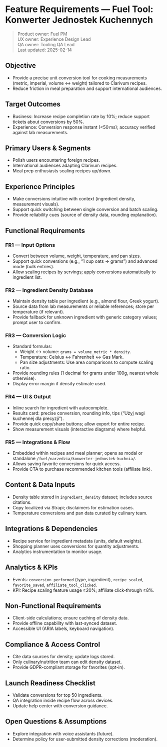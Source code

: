 # Feature Requirements — Fuel Tool: Konwerter Jednostek Kuchennych

> Product owner: Fuel PM  
> UX owner: Experience Design Lead  
> QA owner: Tooling QA Lead  
> Last updated: 2025-02-14

## Objective
- Provide a precise unit conversion tool for cooking measurements (metric, imperial, volume ↔ weight) tailored to Clarivum recipes.
- Reduce friction in meal preparation and support international audiences.

## Target Outcomes
- Business: Increase recipe completion rate by 10%; reduce support tickets about conversions by 50%.
- Experience: Conversion response instant (<50 ms); accuracy verified against lab measurements.

## Primary Users & Segments
- Polish users encountering foreign recipes.
- International audiences adapting Clarivum recipes.
- Meal prep enthusiasts scaling recipes up/down.

## Experience Principles
- Make conversions intuitive with context (ingredient density, measurement visuals).
- Support quick switching between single conversion and batch scaling.
- Provide reliability cues (source of density data, rounding explanation).

## Functional Requirements

### FR1 — Input Options
- Convert between volume, weight, temperature, and pan sizes.
- Support quick conversions (e.g., “1 cup oats → grams”) and advanced mode (bulk entries).
- Allow scaling recipes by servings; apply conversions automatically to ingredient list.

### FR2 — Ingredient Density Database
- Maintain density table per ingredient (e.g., almond flour, Greek yogurt).
- Source data from lab measurements or reliable references; store per temperature (if relevant).
- Provide fallback for unknown ingredient with generic category values; prompt user to confirm.

### FR3 — Conversion Logic
- Standard formulas:
    - Weight ↔ volume: `grams = volume_metric * density`.
    - Temperature: Celsius ↔ Fahrenheit ↔ Gas Mark.
    - Pan size adjustments: Use area comparisons to compute scaling ratio.
- Provide rounding rules (1 decimal for grams under 100g, nearest whole otherwise).
- Display error margin if density estimate used.

### FR4 — UI & Output
- Inline search for ingredient with autocomplete.
- Results card: precise conversion, rounding info, tips (“Użyj wagi kuchennej dla precyzji”).
- Provide quick copy/share buttons; allow export for entire recipe.
- Show measurement visuals (interactive diagrams) where helpful.

### FR5 — Integrations & Flow
- Embedded within recipes and meal planner; opens as modal or standalone `/fuel/narzedzia/konwerter-jednostek-kuchnia/`.
- Allows saving favorite conversions for quick access.
- Provide CTA to purchase recommended kitchen tools (affiliate link).

## Content & Data Inputs
- Density table stored in `ingredient_density` dataset; includes source citations.
- Copy localized via Strapi; disclaimers for estimation cases.
- Temperature conversions and pan data curated by culinary team.

## Integrations & Dependencies
- Recipe service for ingredient metadata (units, default weights).
- Shopping planner uses conversions for quantity adjustments.
- Analytics instrumentation to monitor usage.

## Analytics & KPIs
- Events: `conversion_performed` (type, ingredient), `recipe_scaled`, `favorite_saved`, `affiliate_tool_clicked`.
- KPI: Recipe scaling feature usage ≥20%; affiliate click-through ≥8%.

## Non-Functional Requirements
- Client-side calculations; ensure caching of density data.
- Provide offline capability with last-synced dataset.
- Accessible UI (ARIA labels, keyboard navigation).

## Compliance & Access Control
- Cite data sources for density; update logs stored.
- Only culinary/nutrition team can edit density dataset.
- Provide GDPR-compliant storage for favorites (opt-in).

## Launch Readiness Checklist
- Validate conversions for top 50 ingredients.
- QA integration inside recipe flow across devices.
- Update help center with conversion guidance.

## Open Questions & Assumptions
- Explore integration with voice assistants (future).
- Determine policy for user-submitted density corrections (moderation).
